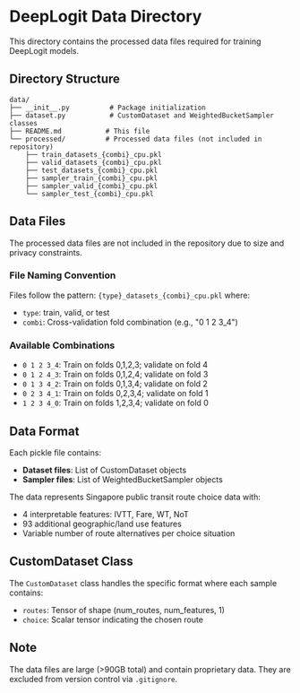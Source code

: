 # DeepLogit Data Directory

This directory contains the processed data files required for training DeepLogit models.

## Directory Structure

```
data/
├── __init__.py          # Package initialization
├── dataset.py           # CustomDataset and WeightedBucketSampler classes
├── README.md           # This file
└── processed/          # Processed data files (not included in repository)
    ├── train_datasets_{combi}_cpu.pkl
    ├── valid_datasets_{combi}_cpu.pkl
    ├── test_datasets_{combi}_cpu.pkl
    ├── sampler_train_{combi}_cpu.pkl
    ├── sampler_valid_{combi}_cpu.pkl
    └── sampler_test_{combi}_cpu.pkl
```

## Data Files

The processed data files are not included in the repository due to size and privacy constraints. 

### File Naming Convention

Files follow the pattern: `{type}_datasets_{combi}_cpu.pkl` where:
- `type`: train, valid, or test
- `combi`: Cross-validation fold combination (e.g., "0 1 2 3_4")

### Available Combinations

- `0 1 2 3_4`: Train on folds 0,1,2,3; validate on fold 4
- `0 1 2 4_3`: Train on folds 0,1,2,4; validate on fold 3
- `0 1 3 4_2`: Train on folds 0,1,3,4; validate on fold 2
- `0 2 3 4_1`: Train on folds 0,2,3,4; validate on fold 1
- `1 2 3 4_0`: Train on folds 1,2,3,4; validate on fold 0

## Data Format

Each pickle file contains:
- **Dataset files**: List of CustomDataset objects
- **Sampler files**: List of WeightedBucketSampler objects

The data represents Singapore public transit route choice data with:
- 4 interpretable features: IVTT, Fare, WT, NoT
- 93 additional geographic/land use features
- Variable number of route alternatives per choice situation

## CustomDataset Class

The `CustomDataset` class handles the specific format where each sample contains:
- `routes`: Tensor of shape (num_routes, num_features, 1)
- `choice`: Scalar tensor indicating the chosen route

## Note

The data files are large (>90GB total) and contain proprietary data. They are excluded from version control via `.gitignore`.